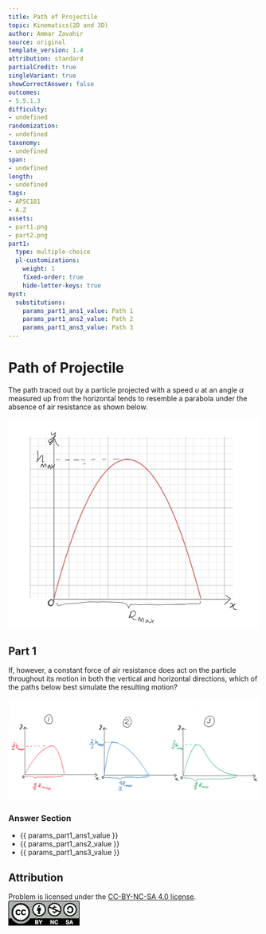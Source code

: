 ```yaml
---
title: Path of Projectile
topic: Kinematics(2D and 3D)
author: Ammar Zavahir
source: original
template_version: 1.4
attribution: standard
partialCredit: true
singleVariant: true
showCorrectAnswer: false
outcomes:
- 5.5.1.3
difficulty:
- undefined
randomization:
- undefined
taxonomy:
- undefined
span:
- undefined
length:
- undefined
tags:
- APSC181
- A.Z
assets:
- part1.png
- part2.png
part1:
  type: multiple-choice
  pl-customizations:
    weight: 1
    fixed-order: true
    hide-letter-keys: true
myst:
  substitutions:
    params_part1_ans1_value: Path 1
    params_part1_ans2_value: Path 2
    params_part1_ans3_value: Path 3
---
```

# Path of Projectile
The path traced out by a particle projected with a speed $u$ at an angle $\alpha$ measured up from the horizontal tends to resemble a parabola under the absence of air resistance as shown below.

<img src="part1.png" width=600>

## Part 1

If, however, a constant force of air resistance does act on the particle throughout its motion in both the vertical and horizontal directions, which of the paths below best simulate the resulting motion?

<img src="part2.png" width=600>

### Answer Section

- {{ params_part1_ans1_value }}
- {{ params_part1_ans2_value }}
- {{ params_part1_ans3_value }}

## Attribution

Problem is licensed under the [CC-BY-NC-SA 4.0 license](https://creativecommons.org/licenses/by-nc-sa/4.0/).<br> ![The Creative Commons 4.0 license requiring attribution-BY, non-commercial-NC, and share-alike-SA license.](https://raw.githubusercontent.com/firasm/bits/master/by-nc-sa.png)